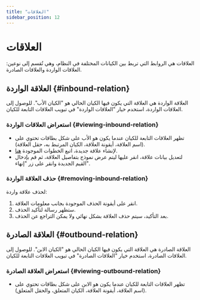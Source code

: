 ```yaml
---
title: "العلاقات"
sidebar_position: 12
---
```


# العلاقات

العلاقات هي الروابط التي تربط بين الكيانات المختلفة في النظام، وهي تُقسم إلى نوعين: العلاقات الواردة والعلاقات الصادرة.

## العلاقة الواردة {#inbound-relation}

العلاقة الواردة هي العلاقة التي يكون فيها الكيان الحالي هو "الكيان الأب". للوصول إلى العلاقات الواردة، استخدم خيار "العلاقات الواردة" في تبويب العلاقات التابعة للكيان.

### استعراض العلاقات الواردة {#viewing-inbound-relation}

- تظهر العلاقات التابعة للكيان عندما يكون هو الأب على شكل بطاقات تحتوي على (اسم العلاقة، أيقونة العلاقة، الكيان المرتبط به، حقل العلاقة).
- لإنشاء علاقة جديدة، اتبع الخطوات الموجودة [هنا](../my-first-application/my-first-app-modifying-the-tasks-system.md#adding-a-relation).
- لتعديل بيانات علاقة، انقر عليها ليتم عرض نموذج بتفاصيل العلاقة، ثم قم بإدخال القيم الجديدة وانقر على زر "إنهاء".

### حذف العلاقة الواردة {#removing-inbound-relation}

لحذف علاقة واردة:
1. انقر على أيقونة الحذف الموجودة بجانب معلومات العلاقة.
2. ستظهر رسالة لتأكيد الحذف.
3. بعد التأكيد، سيتم حذف العلاقة بشكل نهائي ولا يمكن التراجع عن الحذف.

## العلاقة الصادرة {#outbound-relation}

العلاقة الصادرة هي العلاقة التي يكون فيها الكيان الحالي هو "الكيان الابن". للوصول إلى العلاقات الصادرة، استخدم خيار "العلاقات الصادرة" في تبويب العلاقات التابعة للكيان.

### استعراض العلاقة الصادرة {#viewing-outbound-relation}

- تظهر العلاقات التابعة للكيان عندما يكون هو الابن على شكل بطاقات تحتوي على (اسم العلاقة، أيقونة العلاقة، الكيان المتعلق، والحقل المتعلق).

